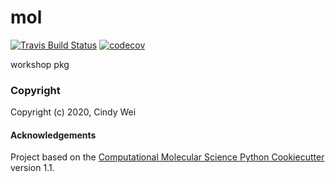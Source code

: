 mol
==============================
[//]: # (Badges)
[![Travis Build Status](https://travis-ci.com/REPLACE_WITH_OWNER_ACCOUNT/mol.svg?branch=master)](https://travis-ci.com/REPLACE_WITH_OWNER_ACCOUNT/mol)
[![codecov](https://codecov.io/gh/REPLACE_WITH_OWNER_ACCOUNT/mol/branch/master/graph/badge.svg)](https://codecov.io/gh/REPLACE_WITH_OWNER_ACCOUNT/mol/branch/master)

workshop pkg

### Copyright

Copyright (c) 2020, Cindy Wei


#### Acknowledgements
 
Project based on the 
[Computational Molecular Science Python Cookiecutter](https://github.com/molssi/cookiecutter-cms) version 1.1.
